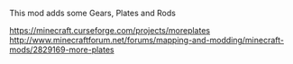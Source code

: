 This mod adds some Gears, Plates and Rods

https://minecraft.curseforge.com/projects/moreplates
http://www.minecraftforum.net/forums/mapping-and-modding/minecraft-mods/2829169-more-plates
